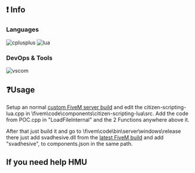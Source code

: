 ## ❗ Info

### Languages
![cplusplus](https://img.shields.io/badge/c++-black?style=flat-square&logo=cplusplus&logoColor=blue)
![lua](https://custom-icon-badges.herokuapp.com/badge/lua-black.svg?logo=lua&logoColor=blue)

### DevOps & Tools
![vscom](https://img.shields.io/badge/vscommuntiy-black?style=flat-square&logo=visual-studio-code&logoColor=ac68c4)

## ❓Usage
Setup an normal [custom FiveM server build](https://github.com/citizenfx/fivem/blob/master/docs/building.md) and edit the citizen-scripting-lua.cpp in \fivem\code\components\citizen-scripting-lua\src\. Add the code from POC.cpp in "LoadFileInternal" and the 2 Functions anywhere above it.

After that just build it and go to \fivem\code\bin\server\windows\release\
there just add svadhesive.dll from the [latest FiveM build](https://runtime.fivem.net/artifacts/fivem/build_server_windows/master/) and add "svadhesive", to components.json in the same path.

## If you need help HMU

